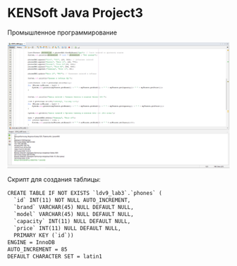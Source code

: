 # KENSoft Java Project3
Промышленное программирование <br />

![Screenshot](screenshot1.png)

Скрипт для создания таблицы:
```
CREATE TABLE IF NOT EXISTS `ldv9_lab3`.`phones` (
  `id` INT(11) NOT NULL AUTO_INCREMENT,
  `brand` VARCHAR(45) NULL DEFAULT NULL,
  `model` VARCHAR(45) NULL DEFAULT NULL,
  `capacity` INT(11) NULL DEFAULT NULL,
  `price` INT(11) NULL DEFAULT NULL,
  PRIMARY KEY (`id`))
ENGINE = InnoDB
AUTO_INCREMENT = 85
DEFAULT CHARACTER SET = latin1
```
